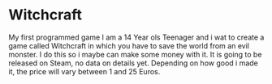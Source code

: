 # Witchcraft
My first programmed game
I am a 14 Year ols Teenager and i wat to create a game called Witchcraft in which you have to save the world from an evil monster.
I do this so i maybe can make some money with it.
It is going to be released on Steam, no data on details yet.
Depending on how good i made it, the price will vary between 1 and 25 Euros.
